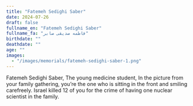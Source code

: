 ```yaml
---
title: "Fatemeh Sedighi Saber"
date: 2024-07-26
draft: false
fullname_en: "Fatemeh Sedighi Saber"
fullname_fa: "فاطمه صدیقی صابر"
birthdate: ""
deathdate: ""
age: ""
images:
  - "/images/memorials/fatemeh-sedighi-saber-1.png"
---
```


Fatemeh Sedighi Saber,
The young medicine student,
In the picture from your family gathering, you’re the one who is sitting in the front and smiling carefreely. Israel killed 12 of you for the crime of having one nuclear scientist in the family.